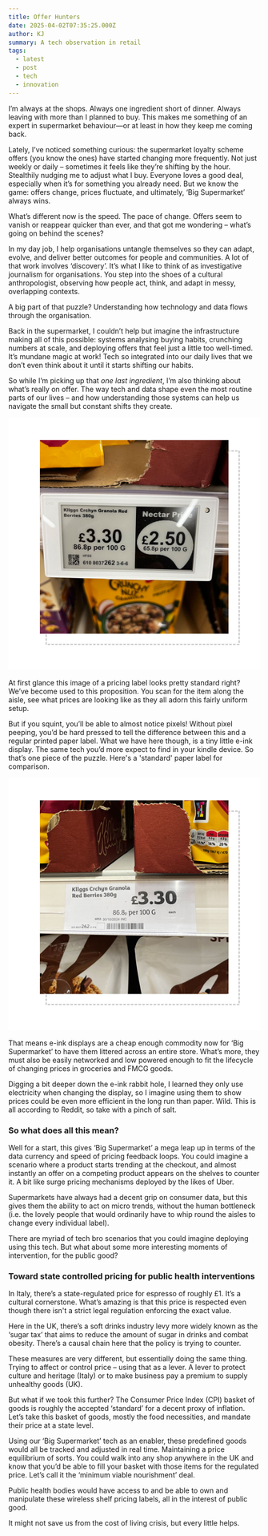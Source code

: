 ```yaml
---
title: Offer Hunters
date: 2025-04-02T07:35:25.000Z
author: KJ
summary: A tech observation in retail
tags:
  - latest
  - post
  - tech
  - innovation
---
```

I’m always at the shops. Always one ingredient short of dinner. Always leaving with more than I planned to buy. This makes me something of an expert in supermarket behaviour—or at least in how they keep me coming back.

Lately, I’ve noticed something curious: the supermarket loyalty scheme offers (you know the ones) have started changing more frequently. Not just weekly or daily – sometimes it feels like they’re shifting by the hour. Stealthily nudging me to adjust what I buy. Everyone loves a good deal, especially when it’s for something you already need. But we know the game: offers change, prices fluctuate, and ultimately, ‘Big Supermarket’ always wins.

What’s different now is the speed. The pace of change. Offers seem to vanish or reappear quicker than ever, and that got me wondering – what’s going on behind the scenes?

In my day job, I help organisations untangle themselves so they can adapt, evolve, and deliver better outcomes for people and communities. A lot of that work involves ‘discovery’. It’s what I like to think of as investigative journalism for organisations. You step into the shoes of a cultural anthropologist, observing how people act, think, and adapt in messy, overlapping contexts.

A big part of that puzzle? Understanding how technology and data flows through the organisation.

Back in the supermarket, I couldn’t help but imagine the infrastructure making all of this possible: systems analysing buying habits, crunching numbers at scale, and deploying offers that feel just a little too well-timed. It’s mundane magic at work! Tech so integrated into our daily lives that we don’t even think about it until it starts shifting our habits.

So while I’m picking up that *one last ingredient*, I’m also thinking about what’s really on offer. The way tech and data shape even the most routine parts of our lives – and how understanding those systems can help us navigate the small but constant shifts they create.

![Pricing label](/static/img/pricing-label.jpg "supermarket pricing label")

At first glance this image of a pricing label looks pretty standard right? We’ve become used to this proposition. You scan for the item along the aisle, see what prices are looking like as they all adorn this fairly uniform setup.

But if you squint, you’ll be able to almost notice pixels! Without pixel peeping, you’d be hard pressed to tell the difference between this and a regular printed paper label. What we have here though, is a tiny little e-ink display. The same tech you’d more expect to find in your kindle device. So that’s one piece of the puzzle. Here's a 'standard' paper label for comparison.

![Paper pricing label](/static/img/paper-pricing-label.jpg "paper supermarket pricing label")

That means e-ink displays are a cheap enough commodity now for ‘Big Supermarket’ to have them littered across an entire store. What’s more, they must also be easily networked and low powered enough to fit the lifecycle of changing prices in groceries and FMCG goods.

Digging a bit deeper down the e-ink rabbit hole, I learned they only use electricity when changing the display, so I imagine using them to show prices could be even more efficient in the long run than paper. Wild. This is all according to Reddit, so take with a pinch of salt.

### So what does all this mean?
Well for a start, this gives ‘Big Supermarket’ a mega leap up in terms of the data currency and speed of pricing feedback loops. You could imagine a scenario where a product starts trending at the checkout, and almost instantly an offer on a competing product appears on the shelves to counter it. A bit like surge pricing mechanisms deployed by the likes of Uber.

Supermarkets have always had a decent grip on consumer data, but this gives them the ability to act on micro trends, without the human bottleneck (i.e. the lovely people that would ordinarily have to whip round the aisles to change every individual label).

There are myriad of tech bro scenarios that you could imagine deploying using this tech. But what about some more interesting moments of intervention, for the public good?

### Toward state controlled pricing for public health interventions
In Italy, there’s a state-regulated price for espresso of roughly £1. It’s a cultural cornerstone. What’s amazing is that this price is respected even though there isn't a strict legal regulation enforcing the exact value.

Here in the UK, there’s a soft drinks industry levy more widely known as the ‘sugar tax’ that aims to reduce the amount of sugar in drinks and combat obesity. There’s a causal chain here that the policy is trying to counter.

These measures are very different, but essentially doing the same thing. Trying to affect or control price – using that as a lever. A lever to protect culture and heritage (Italy) or to make business pay a premium to supply unhealthy goods (UK).

But what if we took this further? The Consumer Price Index (CPI) basket of goods is roughly the accepted ‘standard’ for a decent proxy of inflation. Let’s take this basket of goods, mostly the food necessities, and mandate their price at a state level.

Using our ‘Big Supermarket’ tech as an enabler, these predefined goods would all be tracked and adjusted in real time. Maintaining a price equilibrium of sorts. You could walk into any shop anywhere in the UK and know that you’d be able to fill your basket with those items for the regulated price. Let’s call it the ‘minimum viable nourishment’ deal.

Public health bodies would have access to and be able to own and manipulate these wireless shelf pricing labels, all in the interest of public good.

It might not save us from the cost of living crisis, but every little helps.
